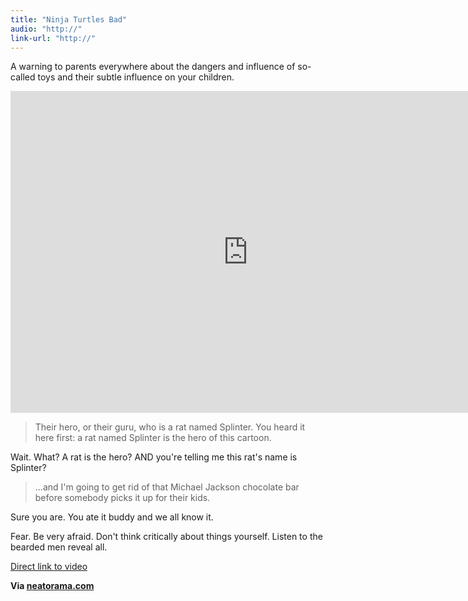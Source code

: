 ```yaml
---
title: "Ninja Turtles Bad"
audio: "http://"
link-url: "http://"
---
```

<p>A warning to parents everywhere about the dangers and influence of so-called toys and their subtle influence on your children.</p>
<p><iframe width="759" height="515" src="http://www.youtube.com/embed/JSXwWZ2SFw4" frameborder="0" allowfullscreen></iframe></p>
<blockquote><p>
  Their hero, or their guru, who is a rat named Splinter. You heard it here first: a rat named Splinter is the hero of this cartoon.
</p></blockquote>
<p>Wait. What? A rat is the hero? AND you're telling me this rat's name is Splinter?</p>
<blockquote><p>
  ...and I'm going to get rid of that Michael Jackson chocolate bar before somebody picks it up for their kids.
</p></blockquote>
<p>Sure you are. You ate it buddy and we all know it.</p>
<p>Fear. Be very afraid. Don't think critically about things yourself. Listen to the bearded men reveal all.</p>
<p><a href="http://youtu.be/JSXwWZ2SFw4">Direct link to video</a></p>
<p><strong>Via <a href="http://www.neatorama.com/2012/01/16/the-ridiculous-anti-ninja-turtles-campaign-from-the-90s/">neatorama.com</a></strong></p>

